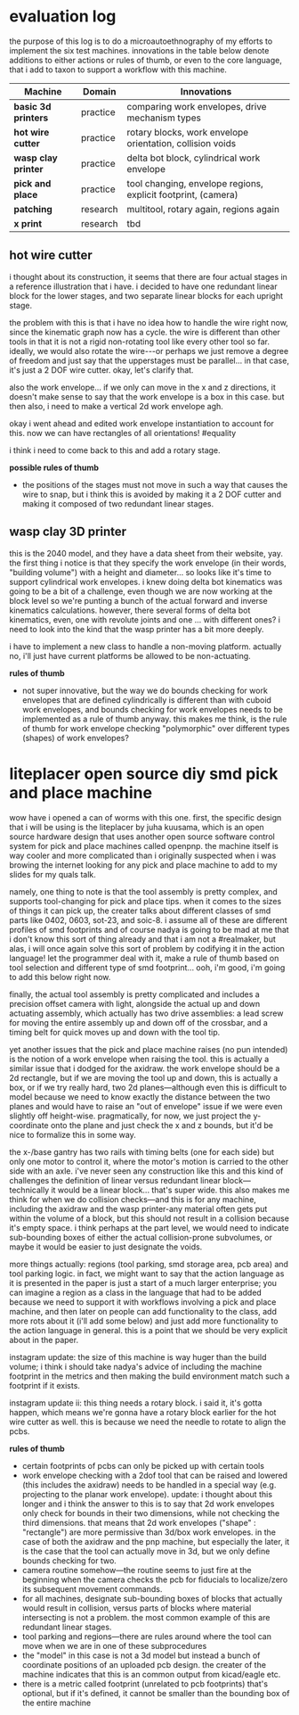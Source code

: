 # evaluation log

the purpose of this log is to do a microautoethnography of my efforts to
implement the six test machines. innovations in the table below denote
additions to either actions or rules of thumb, or even to the core language,
that i add to taxon to support a workflow with this machine.

| Machine | Domain | Innovations |
| ---     | ---    | ---         |
| **basic 3d printers**| practice | comparing work envelopes, drive mechanism types
| **hot wire cutter** | practice | rotary blocks, work envelope orientation, collision voids |
| **wasp clay printer** | practice | delta bot block, cylindrical work envelope |
| **pick and place** | practice | tool changing, envelope regions, explicit footprint, (camera) |
| **patching** | research | multitool, rotary again, regions again |
| **x print** | research | tbd |

## hot wire cutter

i thought about its construction, it seems that there are four actual stages
in a reference illustration that i have. i decided to have one redundant
linear block for the lower stages, and two separate linear blocks for each
upright stage.

the problem with this is that i have no idea how to handle the wire right now,
since the kinematic graph now has a cycle. the wire is different than other
tools in that it is not a rigid non-rotating tool like every other tool so
far. ideally, we would also rotate the wire---or perhaps we just remove a
degree of freedom and just say that the upperstages must be parallel... in
that case, it's just a 2 DOF wire cutter. okay, let's clarify that.

also the work envelope... if we only can move in the x and z directions,
it doesn't make sense to say that the work envelope is a box in this case.
but then also, i need to make a vertical 2d work envelope agh.

okay i went ahead and edited work envelope instantiation to account for
this. now we can have rectangles of all orientations! #equality

i think i need to come back to this and add a rotary stage.

**possible rules of thumb**

- the positions of the stages must not move in such a way that causes the
wire to snap, but i think this is avoided by making it a 2 DOF cutter and
making it composed of two redundant linear stages.

## wasp clay 3D printer

this is the 2040 model, and they have a data sheet from their website, yay.
the first thing i notice is that they specify the work envelope (in their
words, "building volume") with a height and diameter... so looks like it's
time to support cylindrical work envelopes. i knew doing delta bot kinematics
was going to be a bit of a challenge, even though we are now working at the
block level so we're punting a bunch of the actual forward and inverse
kinematics calculations. however, there several forms of delta bot kinematics,
even, one with revolute joints and one ... with different ones? i need to look
into the kind that the wasp printer has a bit more deeply.

i have to implement a new class to handle a non-moving platform. actually no,
i'll just have current platforms be allowed to be non-actuating.

**rules of thumb**

- not super innovative, but the way we do bounds checking for work envelopes
that are defined cylindrically is different than with cuboid work envelopes,
and bounds checking for work envelopes needs to be implemented as a rule
of thumb anyway. this makes me think, is the rule of thumb for work envelope
checking "polymorphic" over different types (shapes) of work envelopes?

# liteplacer open source diy smd pick and place machine

wow have i opened a can of worms with this one. first, the specific design
that i will be using is the liteplacer by juha kuusama, which is an open
source hardware design that uses another open source software control system
for pick and place machines called openpnp. the machine itself is way cooler
and more complicated than i originally suspected when i was browing the internet
looking for any pick and place machine to add to my slides for my quals talk.

namely, one thing to note is that the tool assembly is pretty complex, and
supports tool-changing for pick and place tips. when it comes to the sizes
of things it can pick up, the creater talks about different classes of smd
parts like 0402, 0603, sot-23, and soic-8. i assume all of these are different
profiles of smd footprints and of course nadya is going to be mad at me that
i don't know this sort of thing already and that i am not a #realmaker, but
alas, i will once again solve this sort of problem by codifying it in the
action language! let the programmer deal with it, make a rule of thumb based
on tool selection and different type of smd footprint... ooh, i'm good, i'm
going to add this below right now.

finally, the actual tool assembly is pretty complicated and includes a
precision offset camera with light, alongside the actual up and down actuating
assembly, which actually has two drive assemblies: a lead screw for moving
the entire assembly up and down off of the crossbar, and a timing belt
for quick moves up and down with the tool tip.

yet another issues that the pick and place machine raises (no pun intended)
is the notion of a work envelope when raising the tool. this is actually a
similar issue that i dodged for the axidraw. the work envelope should be a
2d rectangle, but if we are moving the tool up and down, this is actually
a box, or if we try really hard, two 2d planes—although even this is difficult
to model because we need to know exactly the distance between the two planes
and would have to raise an "out of envelope" issue if we were even slightly
off height-wise. pragmatically, for now, we just project the y-coordinate
onto the plane and just check the x and z bounds, but it'd be nice to formalize
this in some way.

the x-/base gantry has two rails with timing belts (one for each side) but only
one motor to control it, where the motor's motion is carried to the other
side with an axle. i've never seen any construction like this and this kind
of challenges the definition of linear versus redundant linear block—technically
it would be a linear block... that's super wide. this also makes me think for
when we do collision checks—and this is for any machine, including the axidraw
and the wasp printer-any material often gets put within the volume of a block,
but this should not result in a collision because it's empty space. i think
perhaps at the part level, we would need to indicate sub-bounding boxes of
either the actual collision-prone subvolumes, or maybe it would be easier
to just designate the voids.

more things actually: regions (tool parking, smd storage area, pcb area) and
tool parking logic. in fact, we might want to say that the action language
as it is presented in the paper is just a start of a much larger enterprise;
you can imagine a region as a class in the language that had to be added
because we need to support it with workflows involving a pick and place machine,
and then later on people can add functionality to the class, add more rots
about it (i'll add some below) and just add more functionality to the action
language in general. this is a point that we should be very explicit about in
the paper.

instagram update: the size of this machine is way huger than the build volume;
i think i should take nadya's advice of including the machine footprint in the
metrics and then making the build environment match such a footprint if it
exists.

instagram update ii: this thing needs a rotary block. i said it, it's gotta
happen, which means we're gonna have a rotary block earlier for the hot
wire cutter as well. this is because we need the needle to rotate to align
the pcbs.

**rules of thumb**

- certain footprints of pcbs can only be picked up with certain tools
- work envelope checking with a 2dof tool that can be raised and lowered (this
includes the axidraw) needs to be handled in a special way (e.g. projecting
to the planar work envelope). update: i thought about this longer and i think
the answer to this is to say that 2d work envelopes only check for bounds in
their two dimensions, while not checking the third dimensions. that means that
2d work envelopes ("shape" : "rectangle") are more permissive than 3d/box
work envelopes. in the case of both the axidraw and the pnp machine, but
especially the later, it is the case that the tool can actually move in 3d,
but we only define bounds checking for two.
- camera routine somehow—the routine seems to just fire at the beginning
when the camera checks the pcb for fiducials to localize/zero its subsequent
movement commands.
- for all machines, designate sub-bounding boxes of blocks that actually would
result in collision, versus parts of blocks where material intersecting is not
a problem. the most common example of this are redundant linear stages.
- tool parking and regions—there are rules around where the tool can move
when we are in one of these subprocedures
- the "model" in this case is not a 3d model but instead a bunch of coordinate
positions of an uploaded pcb design. the creater of the machine indicates that
this is an common output from kicad/eagle etc.
- there is a metric called footprint (unrelated to pcb footprints) that's optional,
but if it's defined, it cannot be smaller than the bounding box of the entire machine

